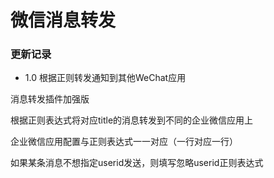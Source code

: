 # 微信消息转发

### 更新记录

- 1.0 根据正则转发通知到其他WeChat应用


消息转发插件加强版

根据正则表达式将对应title的消息转发到不同的企业微信应用上

企业微信应用配置与正则表达式一一对应（一行对应一行）

如果某条消息不想指定userid发送，则填写忽略userid正则表达式